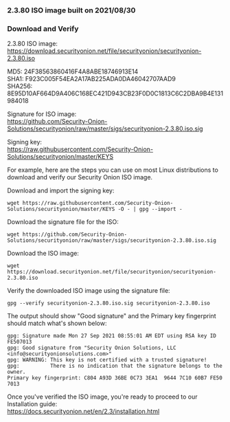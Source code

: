 ### 2.3.80 ISO image built on 2021/08/30



### Download and Verify

2.3.80 ISO image:  
https://download.securityonion.net/file/securityonion/securityonion-2.3.80.iso

MD5: 24F38563860416F4A8ABE18746913E14  
SHA1: F923C005F54EA2A17AB225ADA0DA46042707AAD9  
SHA256: 8E95D10AF664D9A406C168EC421D943CB23F0D0C1813C6C2DBA9B4E131984018 

Signature for ISO image:  
https://github.com/Security-Onion-Solutions/securityonion/raw/master/sigs/securityonion-2.3.80.iso.sig

Signing key:  
https://raw.githubusercontent.com/Security-Onion-Solutions/securityonion/master/KEYS  

For example, here are the steps you can use on most Linux distributions to download and verify our Security Onion ISO image.

Download and import the signing key:  
```
wget https://raw.githubusercontent.com/Security-Onion-Solutions/securityonion/master/KEYS -O - | gpg --import -  
```

Download the signature file for the ISO:  
```
wget https://github.com/Security-Onion-Solutions/securityonion/raw/master/sigs/securityonion-2.3.80.iso.sig
```

Download the ISO image:  
```
wget https://download.securityonion.net/file/securityonion/securityonion-2.3.80.iso
```

Verify the downloaded ISO image using the signature file:  
```
gpg --verify securityonion-2.3.80.iso.sig securityonion-2.3.80.iso
```

The output should show "Good signature" and the Primary key fingerprint should match what's shown below:
```
gpg: Signature made Mon 27 Sep 2021 08:55:01 AM EDT using RSA key ID FE507013
gpg: Good signature from "Security Onion Solutions, LLC <info@securityonionsolutions.com>"
gpg: WARNING: This key is not certified with a trusted signature!
gpg:          There is no indication that the signature belongs to the owner.
Primary key fingerprint: C804 A93D 36BE 0C73 3EA1  9644 7C10 60B7 FE50 7013
```

Once you've verified the ISO image, you're ready to proceed to our Installation guide:  
https://docs.securityonion.net/en/2.3/installation.html
